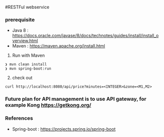 #RESTFul webservice

### prerequisite

- Java 8 : https://docs.oracle.com/javase/8/docs/technotes/guides/install/install_overview.html
- Maven : https://maven.apache.org/install.html

1. Run with Maven

```
❯ mvn clean install
❯ mvn spring-boot:run

```
2. check out

```
curl http://localhost:8080/api/price?minutes=<INTEGER>&zone=<M1,M2>

```

### Future plan for API management is to use API gateway, for example Kong https://getkong.org/

### References

- Spring-boot : https://projects.spring.io/spring-boot


